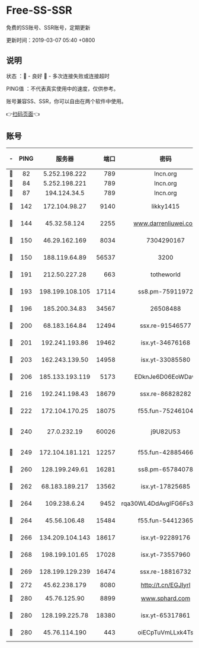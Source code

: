 # Free-SS-SSR

免费的SS账号、SSR账号，定期更新

更新时间：2019-03-07 05:40 +0800

## 说明

状态     ：🙂 - 良好 🙁 - 多次连接失败或连接超时

PING值   ：不代表真实使用中的速度，仅供参考。

账号兼容SS、SSR，你可以自由在两个软件中使用。

👉[扫码页面](https://liesauer.github.io/Free-SS-SSR/)👈

## 账号

|-|PING|服务器|端口|密码|加密方式|区域|
|:----:|:----:|:-----:|-----:|:----:|:----:|:----:|
|🙂|82|5.252.198.222|789|lncn.org|rc4|JP|
|🙂|84|5.252.198.221|789|lncn.org|rc4|JP|
|🙂|87|194.124.34.5|789|lncn.org|rc4|JP|
|🙂|142|172.104.98.27|9140|likky1415|aes-256-cfb|JP|
|🙂|144|45.32.58.124|2255|www.darrenliuwei.com|aes-256-cfb|JP|
|🙂|150|46.29.162.169|8034|7304290167|aes-256-cfb|RU|
|🙂|150|188.119.64.89|56537|3200|aes-256-cfb|RU|
|🙂|191|212.50.227.28|663|totheworld|aes-256-cfb|US|
|🙂|193|198.199.108.105|17114|ss8.pm-75911972|aes-256-cfb|US|
|🙂|196|185.200.34.83|34567|26508488|aes-256-cfb|US|
|🙂|200|68.183.164.84|12494|ssx.re-91546577|aes-256-cfb|US|
|🙂|201|192.241.193.86|19462|isx.yt-34676168|aes-256-cfb|US|
|🙂|203|162.243.139.50|14958|isx.yt-33085580|aes-256-cfb|US|
|🙂|206|185.133.193.119|5173|EDknJe6D06EoWDaw|aes-256-cfb|US|
|🙂|216|192.241.198.43|18679|ssx.re-86828282|aes-256-cfb|US|
|🙂|222|172.104.170.25|18075|f55.fun-75246104|aes-256-cfb|SG|
|🙂|240|27.0.232.19|60026|j9U82U53|xchacha20-ietf-poly1305|HK|
|🙂|249|172.104.181.121|12257|f55.fun-42885466|aes-256-cfb|SG|
|🙂|260|128.199.249.61|16281|ss8.pm-65784078|aes-256-cfb|SG|
|🙂|262|68.183.189.217|13562|isx.yt-17825685|aes-256-cfb|SG|
|🙂|264|109.238.6.24|9452|rqa30WL4DdAvgIFG6Fs3znzTa|aes-256-cfb|FR|
|🙂|264|45.56.106.48|15484|f55.fun-54412365|aes-256-cfb|US|
|🙂|266|134.209.104.143|18617|isx.yt-92289176|aes-256-cfb|SG|
|🙂|268|198.199.101.65|17028|isx.yt-73557960|aes-256-cfb|US|
|🙂|269|128.199.129.239|16474|ssx.re-18816732|aes-256-cfb|SG|
|🙂|272|45.62.238.179|8080|http://t.cn/EGJIyrl|rc4-md5|CA|
|🙂|280|45.76.125.90|8899|www.sphard.com|aes-256-cfb|AU|
|🙂|280|128.199.225.78|18380|isx.yt-65317861|aes-256-cfb|SG|
|🙂|280|45.76.114.190|443|oiECpTuVmLLxk4Ts|aes-256-cfb|AU|
